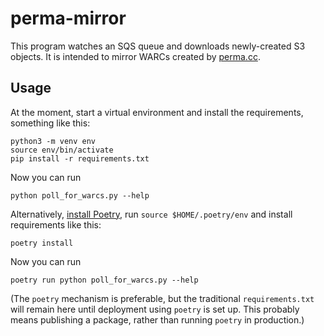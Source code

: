 perma-mirror
============

This program watches an SQS queue and downloads newly-created S3
objects. It is intended to mirror WARCs created by
[perma.cc](https://perma.cc/).

Usage
-----

At the moment, start a virtual environment and install the
requirements, something like this:

    python3 -m venv env
	source env/bin/activate
	pip install -r requirements.txt

Now you can run

    python poll_for_warcs.py --help

Alternatively, [install
Poetry](https://python-poetry.org/docs/#installation), run `source
$HOME/.poetry/env` and install requirements like this:

    poetry install

Now you can run

    poetry run python poll_for_warcs.py --help

(The `poetry` mechanism is preferable, but the traditional
`requirements.txt` will remain here until deployment using `poetry` is
set up. This probably means publishing a package, rather than running
`poetry` in production.)
